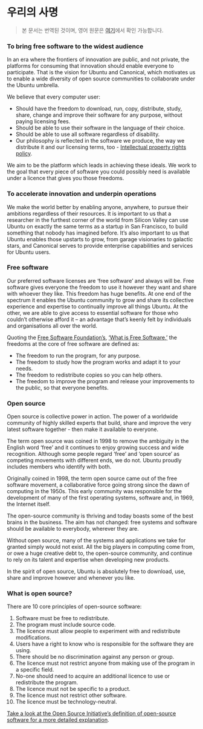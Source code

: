 # 우리의 사명
> 본 문서는 번역된 것이며, 영어 원문은 [여기](https://ubuntu.com/community/ethos/mission)에서 확인 가능합니다.

### To bring free software to the widest audience

In an era where the frontiers of innovation are public, and not private, the platforms for consuming that innovation should enable everyone to participate. That is the vision for Ubuntu and Canonical, which motivates us to enable a wide diversity of open source communities to collaborate under the Ubuntu umbrella.

We believe that every computer user:

* Should have the freedom to download, run, copy, distribute, study, share, change and improve their software for any purpose, without paying licensing fees.
* Should be able to use their software in the language of their choice.
* Should be able to use all software regardless of disability.
* Our philosophy is reflected in the software we produce, the way we distribute it and our licensing terms, too - [Intellectual property rights policy](https://ubuntu.com/legal/intellectual-property-policy).

We aim to be the platform which leads in achieving these ideals. We work to the goal that every piece of software you could possibly need is available under a licence that gives you those freedoms.

### To accelerate innovation and underpin operations

We make the world better by enabling anyone, anywhere, to pursue their ambitions regardless of their resources. It is important to us that a researcher in the furthest corner of the world from Silicon Valley can use Ubuntu on exactly the same terms as a startup in San Francisco, to build something that nobody has imagined before. It’s also important to us that Ubuntu enables those upstarts to grow, from garage visionaries to galactic stars, and Canonical serves to provide enterprise capabilities and services for Ubuntu users.

### Free software

Our preferred software licenses are ‘free software’ and always will be. Free software gives everyone the freedom to use it however they want and share with whoever they like. This freedom has huge benefits. At one end of the spectrum it enables the Ubuntu community to grow and share its collective experience and expertise to continually improve all things Ubuntu. At the other, we are able to give access to essential software for those who couldn’t otherwise afford it – an advantage that’s keenly felt by individuals and organisations all over the world.

Quoting the [Free Software Foundation’s](https://www.fsf.org/), [‘What is Free Software,’](https://www.gnu.org/philosophy/free-sw.html) the freedoms at the core of free software are defined as:

* The freedom to run the program, for any purpose.
* The freedom to study how the program works and adapt it to your needs.
* The freedom to redistribute copies so you can help others.
* The freedom to improve the program and release your improvements to the public, so that everyone benefits.

### Open source

Open source is collective power in action. The power of a worldwide community of highly skilled experts that build, share and improve the very latest software together - then make it available to everyone.

The term open source was coined in 1998 to remove the ambiguity in the English word ‘free’ and it continues to enjoy growing success and wide recognition. Although some people regard ‘free’ and ‘open source’ as competing movements with different ends, we do not. Ubuntu proudly includes members who identify with both.

Originally coined in 1998, the term open source came out of the free software movement, a collaborative force going strong since the dawn of computing in the 1950s. This early community was responsible for the development of many of the first operating systems, software and, in 1969, the Internet itself.

The open-source community is thriving and today boasts some of the best brains in the business. The aim has not changed: free systems and software should be available to everybody, wherever they are.

Without open source, many of the systems and applications we take for granted simply would not exist. All the big players in computing come from, or owe a huge creative debt to, the open-source community, and continue to rely on its talent and expertise when developing new products.

In the spirit of open source, Ubuntu is absolutely free to download, use, share and improve however and whenever you like.

### What is open source?

There are 10 core principles of open-source software:

1. Software must be free to redistribute.
2. The program must include source code.
3. The licence must allow people to experiment with and redistribute modifications.
4. Users have a right to know who is responsible for the software they are using.
5. There should be no discrimination against any person or group.
6. The licence must not restrict anyone from making use of the program in a specific field.
7. No-one should need to acquire an additional licence to use or redistribute the program.
8. The licence must not be specific to a product.
9. The licence must not restrict other software.
10. The licence must be technology-neutral.

[Take a look at the Open Source Initiative’s definition of open-source software for a more detailed explanation](https://opensource.org/docs/definition.php).